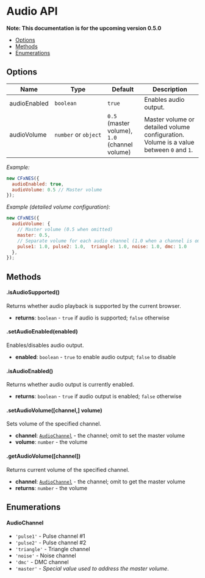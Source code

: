 # Audio API

**Note: This documentation is for the upcoming version 0.5.0**

- [Options](#user-content-options)
- [Methods](#user-content-methods)
- [Enumerations](#user-content-enumerations)

## Options

| Name | Type | Default | Description |
|------|------|----------|-------------|
| audioEnabled | `boolean` | `true` | Enables audio output. |
| audioVolume | `number`&nbsp;or&nbsp;`object` | `0.5` (master volume), `1.0` (channel volume) | Master volume or detailed volume configuration. Volume is a value between `0` and `1`. |

*Example:*

``` javascript
new CFxNES({
  audioEnabled: true,
  audioVolume: 0.5 // Master volume
});
```

*Example (detailed volume configuration):*

``` javascript
new CFxNES({
  audioVolume: {
    // Master volume (0.5 when omitted)
    master: 0.5,
    // Separate volume for each audio channel (1.0 when a channel is omitted)
    pulse1: 1.0, pulse2: 1.0,  triangle: 1.0, noise: 1.0, dmc: 1.0 
  },
});
```

## Methods

#### .isAudioSupported()

Returns whether audio playback is supported by the current browser.

- **returns**: `boolean` - `true` if audio is supported; `false` otherwise 

#### .setAudioEnabled(enabled)

Enables/disables audio output.

- **enabled**: `boolean` - `true` to enable audio output; `false` to disable 

#### .isAudioEnabled()

Returns whether audio output is currently enabled.

- **returns**: `boolean` - `true` if audio output is enabled; `false` otherwise

#### .setAudioVolume([channel,] volume)

Sets volume of the specified channel.

- **channel**: [`AudioChannel`](#user-content-audiochannel) - the channel; omit to set the master volume
- **volume**: `number` - the volume 

#### .getAudioVolume([channel])

Returns current volume of the specified channel.

- **channel**: [`AudioChannel`](#user-content-audiochannel) - the channel; omit to get the master volume
- **returns**: `number` - the volume 

## Enumerations

#### AudioChannel

- `'pulse1'` - Pulse channel #1
- `'pulse2'` - Pulse channel #2
- `'triangle'` - Triangle channel
- `'noise'` - Noise channel
- `'dmc'` - DMC channel
- `'master'` - *Special value used to address the master volume*.